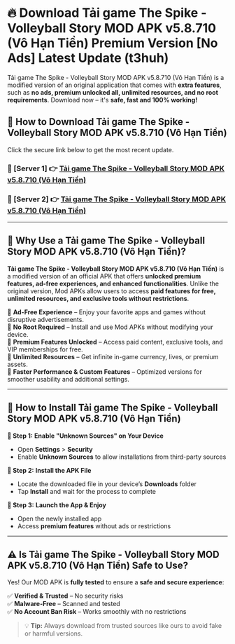 # 🔥 Download Tải game The Spike - Volleyball Story MOD APK v5.8.710 (Vô Hạn Tiền) Premium Version [No Ads] Latest Update (t3huh) 

Tải game The Spike - Volleyball Story MOD APK v5.8.710 (Vô Hạn Tiền) is a modified version of an original application that comes with **extra features**, such as **no ads, premium unlocked all, unlimited resources, and no root requirements**. Download now – it's **safe, fast and 100% working!**

## **📱 How to Download Tải game The Spike - Volleyball Story MOD APK v5.8.710 (Vô Hạn Tiền)**  

Click the secure link below to get the most recent update.  

 ### **📌 [Server 1] 👉** [Tải game The Spike - Volleyball Story MOD APK v5.8.710 (Vô Hạn Tiền)](https://apkcomod.com?title=Tải_game_The_Spike_-_Volleyball_Story_MOD_APK_v5.8.710_(Vô_Hạn_Tiền))

 ### **📌 [Server 2] 👉** [Tải game The Spike - Volleyball Story MOD APK v5.8.710 (Vô Hạn Tiền)](https://apkcomod.com?title=Tải_game_The_Spike_-_Volleyball_Story_MOD_APK_v5.8.710_(Vô_Hạn_Tiền))

---

## **🤖 Why Use a Tải game The Spike - Volleyball Story MOD APK v5.8.710 (Vô Hạn Tiền)?**  

**Tải game The Spike - Volleyball Story MOD APK v5.8.710 (Vô Hạn Tiền)** is a modified version of an official APK that offers **unlocked premium features, ad-free experiences, and enhanced functionalities**. Unlike the original version, Mod APKs allow users to access **paid features for free, unlimited resources, and exclusive tools without restrictions**.

🔽 **Ad-Free Experience** – Enjoy your favorite apps and games without disruptive advertisements.  
🔽 **No Root Required** – Install and use Mod APKs without modifying your device.  
🔽 **Premium Features Unlocked** – Access paid content, exclusive tools, and VIP memberships for free.  
🔽 **Unlimited Resources** – Get infinite in-game currency, lives, or premium assets.  
🔽 **Faster Performance & Custom Features** – Optimized versions for smoother usability and additional settings.  

---

## **🚀 How to Install Tải game The Spike - Volleyball Story MOD APK v5.8.710 (Vô Hạn Tiền)**  

**🔹 Step 1:** **Enable "Unknown Sources" on Your Device**  
- Open **Settings** > **Security**  
- Enable **Unknown Sources** to allow installations from third-party sources  

**🔹 Step 2:** **Install the APK File**  
- Locate the downloaded file in your device’s **Downloads** folder  
- Tap **Install** and wait for the process to complete  

**🔹 Step 3:** **Launch the App & Enjoy**  
- Open the newly installed app  
- Access **premium features** without ads or restrictions  

---

## **⚠️ Is Tải game The Spike - Volleyball Story MOD APK v5.8.710 (Vô Hạn Tiền) Safe to Use?**  

Yes! Our MOD APK is **fully tested** to ensure a **safe and secure experience**:

✅ **Verified & Trusted** – No security risks  
✅ **Malware-Free** – Scanned and tested  
✅ **No Account Ban Risk** – Works smoothly with no restrictions  

> 💡 **Tip:** Always download from trusted sources like ours to avoid fake or harmful versions.